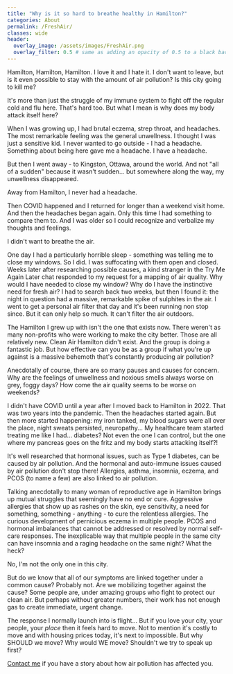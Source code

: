 ```yaml
---
title: "Why is it so hard to breathe healthy in Hamilton?"
categories: About
permalink: /FreshAir/
classes: wide
header:
  overlay_image: /assets/images/FreshAir.png
  overlay_filter: 0.5 # same as adding an opacity of 0.5 to a black background
---
```


Hamilton, Hamilton, Hamilton. I love it and I hate it. I don't want to leave, but is it even possible to stay with the amount of air pollution? Is this city going to kill me? 

It's more than just the struggle of my immune system to fight off the regular cold and flu here. That's hard too. But what I mean is why does my body attack itself here? 

When I was growing up, I had brutal eczema, strep throat, and headaches. The most remarkable feeling was the general unwellness. I thought I was just a sensitive kid. I never wanted to go outside - I had a headache. Something about being here gave me a headache. I have a headache. 

But then I went away - to Kingston, Ottawa, around the world. And not "all of a sudden" because it wasn't sudden... but somewhere along the way, my unwellness disappeared.

Away from Hamilton, I never had a headache. 

Then COVID happened and I returned for longer than a weekend visit home. And then the headaches began again. Only this time I had something to compare them to. And I was older so I could recognize and verbalize my thoughts and feelings. 

I didn't want to breathe the air. 

One day I had a particularly horrible sleep - something was telling me to close my windows. So I did. I was suffocating with them open and closed. Weeks later after researching possible causes, a kind stranger in the Try Me Again Later chat responded to my request for a mapping of air quality. Why would I have needed to close my window? Why do I have the instinctive need for fresh air? I had to search back two weeks, but then I found it: the night in question had a massive, remarkable spike of sulphites in the air. I went to get a personal air filter that day and it's been running non stop since. But it can only help so much. It can't filter the air outdoors. 

The Hamilton I grew up with isn't the one that exists now. There weren't as many non-profits who were working to make the city better. Those are all relatively new. Clean Air Hamilton didn't exist. And the group is doing a fantastic job. But how effective can you be as a group if what you're up against is a massive behemoth that's constantly producing air pollution? 

Anecdotally of course, there are so many pauses and causes for concern. Why are the feelings of unwellness and noxious smells always worse on grey, foggy days? How come the air quality seems to be worse on weekends? 

I didn't have COVID until a year after I moved back to Hamilton in 2022. That was two years into the pandemic. Then the headaches started again. But then more started happening: my iron tanked, my blood sugars were all over the place, night sweats persisted, neuropathy... My healthcare team started treating me like I had... diabetes? Not even the one I can control, but the one where my pancreas goes on the fritz and my body starts attacking itself?! 

It's well researched that hormonal issues, such as Type 1 diabetes, can be caused by air pollution. And the hormonal and auto-immune issues caused by air pollution don't stop there! Allergies, asthma, insomnia, eczema, and PCOS (to name a few) are also linked to air pollution. 

Talking anecdotally to many woman of reproductive age in Hamilton brings up mutual struggles that seemingly have no end or cure. Aggressive allergies that show up as rashes on the skin, eye sensitivity, a need for something, something - anything - to cure the relentless allergies. The curious development of pernicious eczema in multiple people. PCOS and hormonal imbalances that cannot be addressed or resolved by normal self-care responses. The inexplicable way that multiple people in the same city can have insomnia and a raging headache on the same night?  What the heck? 

No, I'm not the only one in this city. 

But do we know that all of our symptoms are linked together under a common cause? Probably not. Are we mobilizing together against the cause? Some people are, under amazing groups who fight to protect our clean air. But perhaps without greater numbers, their work has not enough gas to create immediate, urgent change. 

The response I normally launch into is flight... But if you love your city, your people, your <i>place</i> then it feels hard to move. Not to mention it's costly to move and with housing prices today, it's next to impossible. But why SHOULD we move? Why would WE move? Shouldn't we try to speak up first? 

<a href="mailto:freethefoot.hamilton@gmail.com">Contact me</a> if you have a story about how air pollution has affected you. 